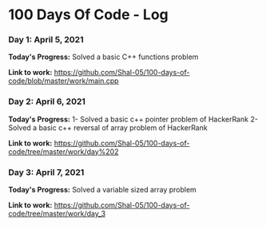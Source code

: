 # 100 Days Of Code - Log

### Day 1: April 5, 2021 

**Today's Progress:** Solved a basic C++ functions problem 

**Link to work:** https://github.com/Shal-05/100-days-of-code/blob/master/work/main.cpp


### Day 2: April 6, 2021

**Today's Progress:**
1- Solved a basic c++ pointer problem of HackerRank 
2- Solved a basic c++ reversal of array problem of HackerRank                       

**Link to work:** https://github.com/Shal-05/100-days-of-code/tree/master/work/day%202


### Day 3: April 7, 2021

**Today's Progress:** Solved a variable sized array problem 

**Link to work:** https://github.com/Shal-05/100-days-of-code/tree/master/work/day_3
